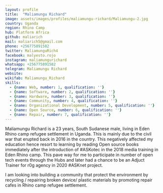 ```yaml
---
layout: profile
title:  "Maliamungu Richard"
image: assets/images/profiles/maliamungu-richard/Maliamungu-2.jpg
country: Uganda
region: Rhino Camp
hub: Platform Africa
github: maliarich
mail: maliarich5@gmail.com
phone: +256775891582
twitter: MaliamunguRich4
facebook: malyesto.rojo
instagram: maliamungurichard
whatsapp: +256775891582
telegram: Maliamungu Richard
website: 
wikifab: Maliamungu_Richard
skills:
  - {name: Web, number: 1, qualification: ''}
  - {name: Software, number: 2, qualification: ''}
  - {name: Hardware, number: 3, qualification: ''}
  - {name: Community, number: 4, qualification: ''}
  - {name: Organizational Development, number: 5, qualification: ''}
  - {name: Open Source, number: 6, qualification: ''}
  - {name: Repair, number: 7, qualification: ''}
---
```


Maliamungu Richard is a 23 years, South Sudanese male, living in Eden Rhino camp refugee settlement in Uganda. This is mainly due to the civil war that erupted back in 2016 in the country. This negatively affected my education hence resort to learning by reading Open source books immediately after the introduction of #ASKotec in the 2018 media training in Eden Rhino camp. This pave way for me to participate in number of open tech events through the Hubs and later had a chance to be an Adjuct Trainer for r0g agency in 2020 #ASKnet project.

I am looking into building a community that protect the environment by recycling / repairing broken device/ plastic materials by promoting repair cafes in Rhino camp refugee settlement.
